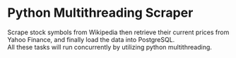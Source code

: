 # Python Multithreading Scraper

Scrape stock symbols from Wikipedia then retrieve their current prices from Yahoo Finance, and finally load the data into PostgreSQL.
<br/>
All these tasks will run concurrently by utilizing python multithreading.
